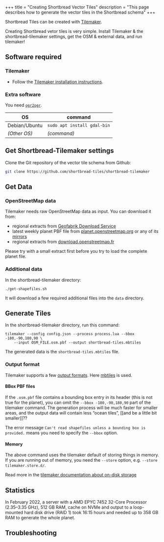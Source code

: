 +++
title = "Creating Shortbread Vector Tiles"
description = "This page describes how to generate the vector tiles in the Shortbread schema"
+++

Shortbread Tiles can be created with [Tilemaker](https://tilemaker.org/).

Creating Shortbread vetor tiles is very simple. Install Tilemaker & the shortbread-tilemaker settings, get the OSM & external data, and run tilemaker!

## Software required

### Tilemaker

- Follow the [Tilemaker installation instructions](https://github.com/systemed/tilemaker/blob/master/docs/INSTALL.md).

### Extra software

You need [`ogr2ogr`](https://gdal.org/programs/ogr2ogr.html).

| OS            | command                     |
| ------------- | --------------------------- |
| Debian/Ubuntu | `sudo apt install gdal-bin` |
| _(Other OS)_  | _(command)_                 |

## Get Shortbread-Tilemaker settings

Clone the Git repository of the vector tile schema from Github:

```sh
git clone https://github.com/shortbread-tiles/shortbread-tilemaker
```

## Get Data

### OpenStreetMap data

Tilemaker needs raw OpenStreetMap data as input. You can download it from:

- regional extracts from [Geofabrik Download Service](https://download.geofabrik.de)
- latest weekly planet PBF file from [planet.openstreetmap.org](https://planet.openstreetmap.org/) or any of its [mirrors](https://wiki.openstreetmap.org/wiki/Planet.osm#Planet.osm_mirrors)
- regional extracts from [download.openstreetmap.fr](https://download.openstreetmap.fr/extracts/)

Please try with a small extract first before you try to load the complete planet file.

### Additional data

In the shortbread-tilemaker directory:

    ./get-shapefiles.sh

It will download a few required additional files into the `data` directory.

## Generate Tiles

In the shortbread-tilemaker directory, run this command:

    tilemaker --config config.json --process process.lua --bbox -180,-90,180,90 \
    	--input OSM_FILE.osm.pbf --output shortbread-tiles.mbtiles

The generated data is the `shortbread-tiles.mbtiles` file.

### Output format

Tilemaker supports a few [output formats](https://github.com/systemed/tilemaker/blob/master/docs/RUNNING.md#standard-usage). Here [mbtiles](https://wiki.openstreetmap.org/wiki/MBTiles) is used.

#### BBox PBF files

If the `.osm.pbf` file contains a bounding box entry in its header (this is not
true for the planet), you can omit the `--bbox -180,-90,180,90` part of the
tilemaker command. The generation process will be much faster for smaller
areas, and the output data will contain less “ocean tiles”, [[and be a little
bit smaller]]??

The error message `Can't read shapefiles unless a bounding box is provided.`
means you need to specify the `--bbox` option.

#### Memory

The above command uses the tilemaker default of storing things in memory. If you are running out of memory, you need the `--store` option, e.g. `--store tilemaker.store.d/`.

Read more in the [tilemaker documentation about on-disk storage](https://github.com/systemed/tilemaker/blob/master/docs/RUNNING.md#using-on-disk-storage)

## Statistics

In February 2022, a server with a AMD EPYC 7452 32-Core Processor (2.35–3.35 GHz), 512 GB RAM,
cache on NVMe and output to a loop-mounted hard disk drive (RAID 1) took 16:15 hours and needed up
to 358 GB RAM to generate the whole planet.

## Troubleshooting

